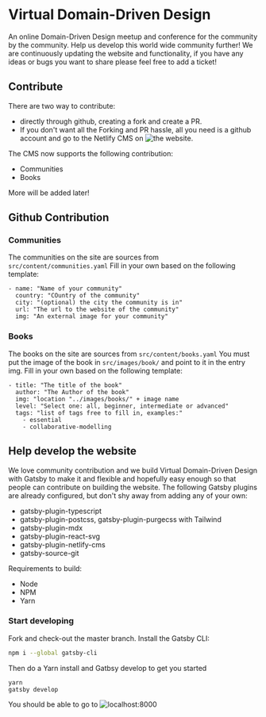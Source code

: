 # Virtual Domain-Driven Design

An online Domain-Driven Design meetup and conference for the community by the community. Help us develop this world wide community further!
We are continuously updating the website and functionality, if you have any ideas or bugs you want to share please feel free to add a ticket!

## Contribute

There are two way to contribute:

- directly through github, creating a fork and create a PR.
- If you don't want all the Forking and PR hassle, all you need is a github account and go to the Netlify CMS on ![the website](https://virtualddd.com/admin).

The CMS now supports the following contribution:

- Communities
- Books

More will be added later!

## Github Contribution

### Communities

The communities on the site are sources from `src/content/communities.yaml`
Fill in your own based on the following template:

```
- name: "Name of your community"
  country: "COuntry of the community"
  city: "(optional) the city the community is in"
  url: "The url to the website of the community"
  img: "An external image for your community"
```

### Books

The books on the site are sources from `src/content/books.yaml`
You must put the image of the book in `src/images/book/` and point to it in the entry img.
Fill in your own based on the following template:

```
- title: "The title of the book"
  author: "The Author of the book"
  img: "location "../images/books/" + image name
  level: "Select one: all, beginner, intermediate or advanced"
  tags: "list of tags free to fill in, examples:"
    - essential
    - collaborative-modelling
```

## Help develop the website

We love community contribution and we build Virtual Domain-Driven Design with Gatsby to make it and flexible and hopefully easy enough so that people can contribute on building the website.
The following Gatsby plugins are already configured, but don't shy away from adding any of your own:

- gatsby-plugin-typescript
- gatsby-plugin-postcss, gatsby-plugin-purgecss with Tailwind
- gatsby-plugin-mdx
- gatsby-plugin-react-svg
- gatsby-plugin-netlify-cms
- gatsby-source-git

Requirements to build:

- Node
- NPM
- Yarn

### Start developing

Fork and check-out the master branch.
Install the Gatsby CLI:

```sh
npm i --global gatsby-cli
```

Then do a Yarn install and Gatbsy develop to get you started

```
yarn
gatsby develop
```

You should be able to go to ![localhost:8000](https://localhost:8000)
